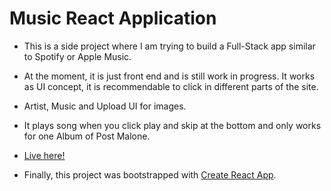 # Music React Application

- This is a side project where I am trying to build a Full-Stack app similar to Spotify or Apple Music.

- At the moment, it is just front end and is still work in progress. It works as UI concept, it is recommendable to click in different parts of the site.

- Artist, Music and Upload UI for images.

- It plays song when you click play and skip at the bottom and only works for one Album of Post Malone.

- [Live here!](https://music-app-1-dba6f.firebaseapp.com)

- Finally, this project was bootstrapped with [Create React App](https://github.com/facebook/create-react-app).
